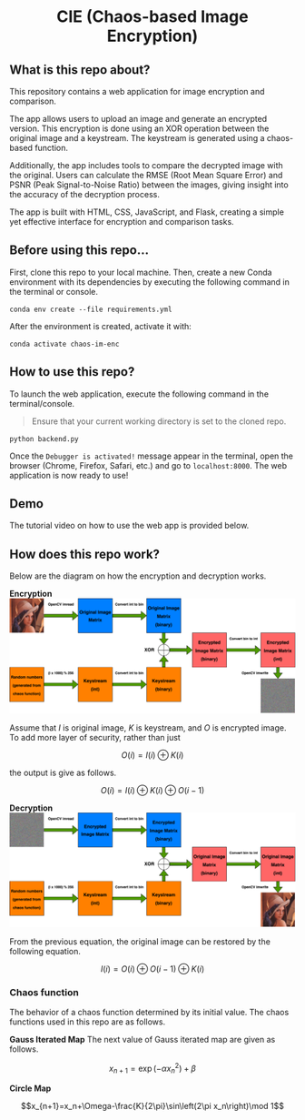 <div align="center">

# CIE (Chaos-based Image Encryption)

<div align="left">

<!-- <h2 id="first-section">What is this repo about?</h2> -->
## What is this repo about?

This repository contains a web application for image encryption and comparison.

The app allows users to upload an image and generate an encrypted version. This encryption is done using an XOR operation between the original image and a keystream. The keystream is generated using a chaos-based function.

Additionally, the app includes tools to compare the decrypted image with the original. Users can calculate the RMSE (Root Mean Square Error) and PSNR (Peak Signal-to-Noise Ratio) between the images, giving insight into the accuracy of the decryption process.

The app is built with HTML, CSS, JavaScript, and Flask, creating a simple yet effective interface for encryption and comparison tasks.

## Before using this repo...

First, clone this repo to your local machine. Then, create a new Conda environment with its dependencies by executing the following command in the terminal or console.

```
conda env create --file requirements.yml
```

After the environment is created, activate it with:

```
conda activate chaos-im-enc
```

## How to use this repo?

To launch the web application, execute the following command in the terminal/console.

> Ensure that your current working directory is set to the cloned repo.

```
python backend.py
```

Once the `Debugger is activated!` message appear in the terminal, open the browser (Chrome, Firefox, Safari, etc.) and go to `localhost:8000`. The web application is now ready to use!

## Demo

The tutorial video on how to use the web app is provided below.


## How does this repo work?

Below are the diagram on how the encryption and decryption works.

**Encryption**
<img src="./schemes/encryption.png">

Assume that $I$ is original image, $K$ is keystream, and $O$ is encrypted image. To add more layer of security, rather than just

$$O(i)=I(i)\oplus K(i)$$

the output is give as follows.

$$O(i)=I(i)\oplus K(i)\oplus O(i-1)$$

**Decryption**
<img src="./schemes/decryption.png">

From the previous equation, the original image can be restored by the following equation.

$$I(i)=O(i)\oplus O(i-1)\oplus K(i)$$

### Chaos function
The behavior of a chaos function determined by its initial value. The chaos functions used in this repo are as follows.

**Gauss Iterated Map**
The next value of Gauss iterated map are given as follows.

$$x_{n+1}=\exp \left(-\alpha x_n^2\right)+\beta$$

**Circle Map**

$$x_{n+1}=x_n+\Omega-\frac{K}{2\pi}\sin\left(2\pi x_n\right)\mod 1$$
